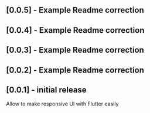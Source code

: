 ## [0.0.5] - Example Readme correction
## [0.0.4] - Example Readme correction

## [0.0.3] - Example Readme correction


## [0.0.2] - Example Readme correction



## [0.0.1] - initial release

Allow to make responsive UI with Flutter easily
